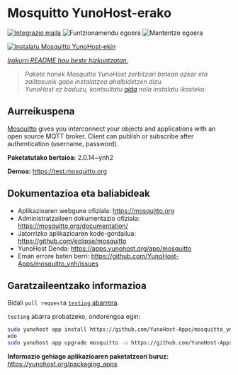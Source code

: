 <!--
Ohart ongi: README hau automatikoki sortu da <https://github.com/YunoHost/apps/tree/master/tools/readme_generator>ri esker
EZ editatu eskuz.
-->

# Mosquitto YunoHost-erako

[![Integrazio maila](https://dash.yunohost.org/integration/mosquitto.svg)](https://dash.yunohost.org/appci/app/mosquitto) ![Funtzionamendu egoera](https://ci-apps.yunohost.org/ci/badges/mosquitto.status.svg) ![Mantentze egoera](https://ci-apps.yunohost.org/ci/badges/mosquitto.maintain.svg)

[![Instalatu Mosquitto YunoHost-ekin](https://install-app.yunohost.org/install-with-yunohost.svg)](https://install-app.yunohost.org/?app=mosquitto)

*[Irakurri README hau beste hizkuntzatan.](./ALL_README.md)*

> *Pakete honek Mosquitto YunoHost zerbitzari batean azkar eta zailtasunik gabe instalatzea ahalbidetzen dizu.*  
> *YunoHost ez baduzu, kontsultatu [gida](https://yunohost.org/install) nola instalatu ikasteko.*

## Aurreikuspena

[Mosquitto](https://mosquitto.org/) gives you interconnect your objects and applications with an open source MQTT broker. Client can publish or subscribe after authentication (username, password).


**Paketatutako bertsioa:** 2.0.14~ynh2

**Demoa:** <https://test.mosquitto.org>
## Dokumentazioa eta baliabideak

- Aplikazioaren webgune ofiziala: <https://mosquitto.org>
- Administratzaileen dokumentazio ofiziala: <https://mosquitto.org/documentation/>
- Jatorrizko aplikazioaren kode-gordailua: <https://github.com/eclipse/mosquitto>
- YunoHost Denda: <https://apps.yunohost.org/app/mosquitto>
- Eman errore baten berri: <https://github.com/YunoHost-Apps/mosquitto_ynh/issues>

## Garatzaileentzako informazioa

Bidali `pull request`a [`testing` abarrera](https://github.com/YunoHost-Apps/mosquitto_ynh/tree/testing).

`testing` abarra probatzeko, ondorengoa egin:

```bash
sudo yunohost app install https://github.com/YunoHost-Apps/mosquitto_ynh/tree/testing --debug
edo
sudo yunohost app upgrade mosquitto -u https://github.com/YunoHost-Apps/mosquitto_ynh/tree/testing --debug
```

**Informazio gehiago aplikazioaren paketatzeari buruz:** <https://yunohost.org/packaging_apps>
